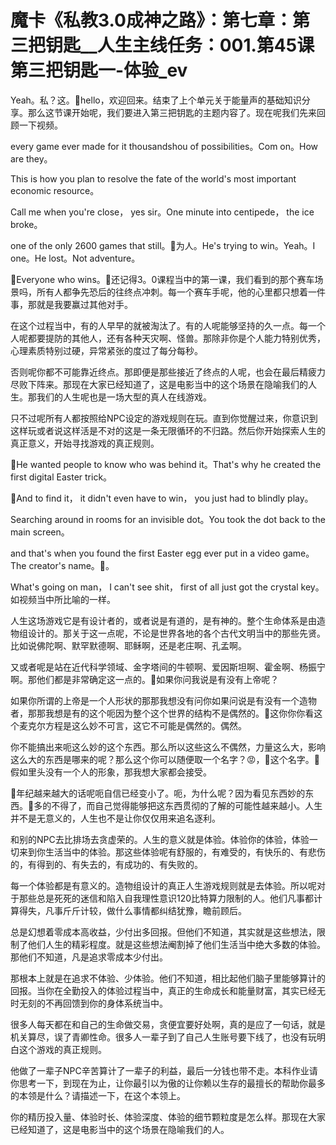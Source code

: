 # 魔卡《私教3.0成神之路》：第七章：第三把钥匙__人生主线任务：001.第45课 第三把钥匙一-体验_ev

Yeah。私？这。🎼hello，欢迎回来。结束了上个单元关于能量声的基础知识分享。那么这节课开始呢，我们要进入第三把钥匙的主题内容了。现在呢我们先来回顾一下视频。

every game ever made for it thousandshou of possibilities。Com on。How are they。

This is how you plan to resolve the fate of the world's most important economic resource。

Call me when you're close， yes sir。One minute into centipede， the ice broke。

one of the only 2600 games that still。🎼为人。He's trying to win。Yeah。I one。He lost。Not adventure。

🎼Everyone who wins。🎼还记得3。0课程当中的第一课，我们看到的那个赛车场景吗，所有人都争先恐后的往终点冲刺。每一个赛车手呢，他的心里都只想着一件事，那就是我要赢过其他对手。

在这个过程当中，有的人早早的就被淘汰了。有的人呢能够坚持的久一点。每一个人呢都要提防的其他人，还有各种天灾啊、怪兽。那除非你是个人能力特别优秀，心理素质特别过硬，异常紧张的度过了每分每秒。

否则呢你都不可能靠近终点。那即便是那些接近了终点的人呢，也会在最后精疲力尽败下阵来。那现在大家已经知道了，这是电影当中的这个场景在隐喻我们的人生。那我们的人生呢也是一场大型的真人在线游戏。

只不过呢所有人都按照给NPC设定的游戏规则在玩。直到你觉醒过来，你意识到这样玩或者说这样活是不对的这是一条无限循环的不归路。然后你开始探索人生的真正意义，开始寻找游戏的真正规则。

🎼He wanted people to know who was behind it。That's why he created the first digital Easter trick。

🎼And to find it， it didn't even have to win， you just had to blindly play。

Searching around in rooms for an invisible dot。You took the dot back to the main screen。

 and that's when you found the first Easter egg ever put in a video game。The creator's name。🎼。

What's going on man， I can't see shit， first of all just got the crystal key。如视频当中所比喻的一样。

人生这场游戏它是有设计者的，或者说是有道的，是有神的。整个生命体系是由造物组设计的。那关于这一点呢，不论是世界各地的各个古代文明当中的那些先贤。比如说佛陀啊、默罕默德啊、耶稣啊，还是老庄啊、孔孟啊。

又或者呢是站在近代科学领域、金字塔间的牛顿啊、爱因斯坦啊、霍金啊、杨振宁啊。那他们都是非常确定这一点的。🎼如果你问我说是有没有上帝呢？

如果你所谓的上帝是一个人形状的那那我想没有问你如果问说是有没有一个造物者，那那我想是有的这个呃因为整个这个世界的结构不是偶然的。🎼这你你你看这个麦克尔方程是这么妙不可言，这它不可能是偶然的。偶然。

你不能搞出来呃这么妙的这个东西。那么所以这些这么不偶然，力量这么大，影响这么大的东西是哪来的呢？那么这个你可以随便取一个名字？😡，🎼这个名字。🎼假如里头没有一个人的形象，那我想大家都会接受。

🎼年纪越来越大的话呢呃自信已经变小了。呃，为什么呢？因为看见东西妙的东西。🎼多的不得了，而自己觉得能够把这东西贯彻的了解的可能性越来越小。人生并不是无意义的，人生也不是让你仅仅用来追名逐利。

和别的NPC去比排场去贪虚荣的。人生的意义就是体验。体验你的体验，体验一切来到你生活当中的体验。那这些体验呢有舒服的，有难受的，有快乐的、有悲伤的，有得到的、有失去的，有成功的、有失败的。

每一个体验都是有意义的。造物组设计的真正人生游戏规则就是去体验。所以呢对于那些总是死死的迷信和陷入自我理性意识120比特算力限制的人。他们凡事都计算得失，凡事斤斤计较，做什么事情都纠结犹豫，瞻前顾后。

总是幻想着零成本高收益，少付出多回报。但他们不知道，其实就是这些想法，限制了他们人生的精彩程度。就是这些想法阉割掉了他们生活当中绝大多数的体验。那他们不知道，凡是追求零成本少付出。

那根本上就是在追求不体验、少体验。他们不知道，相比起他们脑子里能够算计的回报。当你在全勤投入的体验过程当中，真正的生命成长和能量财富，其实已经无时无刻的不再回馈到你的身体系统当中。

很多人每天都在和自己的生命做交易，贪便宜要好处啊，真的是应了一句话，就是机关算尽，误了青卿性命。很多人一辈子到了自己人生账号要下线了，也没有玩明白这个游戏的真正规则。

他做了一辈子NPC辛苦算计了一辈子的利益，最后一分钱也带不走。本科作业请你思考一下，到现在为止，让你最引以为傲的让你赖以生存的最擅长的帮助你最多的本领是什么？请描述一下，在这个本领上。

你的精历投入量、体验时长、体验深度、体验的细节颗粒度是怎么样。那现在大家已经知道了，这是电影当中的这个场景在隐喻我们的人。

